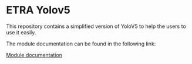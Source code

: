 # ETRA Yolov5

This repository contains a simplified version of YoloV5 to help the users to use it easily.

The module documentation can be found in the following link:

 <a href="./html/YoloV5.html" target="_blank">Module documentation</a>


